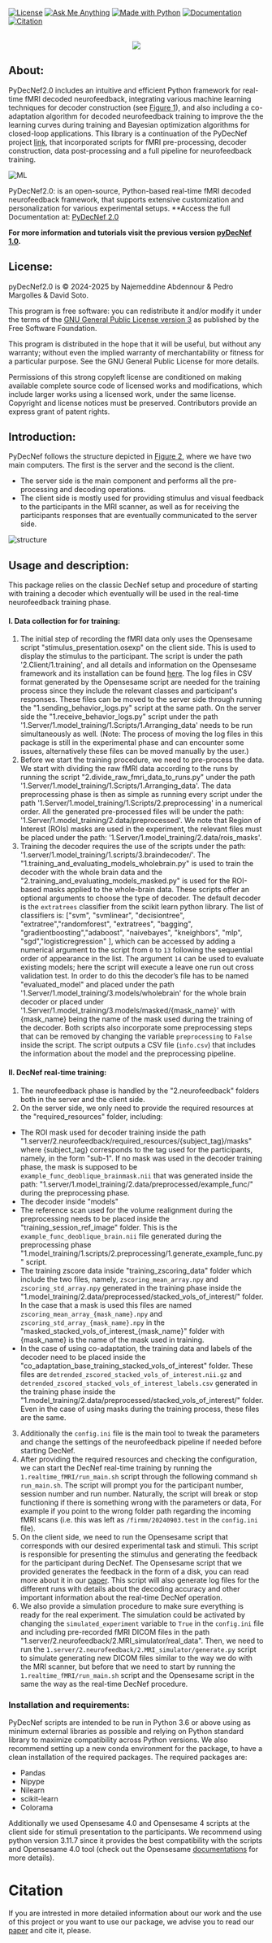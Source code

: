 <a href="https://www.gnu.org/licenses/gpl-3.0"><img src="https://img.shields.io/badge/License-GPLv3-blue.svg" alt="License"></a>
<a href="mailto:najemabdennour@gmail.com"><img src="https://img.shields.io/badge/Ask%20me-anything-1abc9c.svg" alt="Ask Me Anything"></a>
<a href="https://www.python.org/"><img src="https://img.shields.io/badge/Made%20with-Python-1f425f.svg" alt="Made with Python"></a>
<a href="https://pedromargolles.github.io/pyDecNef/"><img src="https://img.shields.io/badge/Documentation-pyDecNef-red.svg" alt="Documentation"></a>
<a href="https://doi.org/10.1101/2025.02.21.639408"><img src="https://img.shields.io/badge/Citation-DOI-green.svg" alt="Citation"></a>
<br></br>

<p align="center">
  <img src="https://pedromargolles.github.io/pyDecNef/assets/images/wide_logo2.png">
</p>

## About:


PyDecNef2.0 includes an intuitive and efficient Python framework for real-time fMRI decoded neurofeedback, integrating various machine learning techniques for decoder construction (see [Figure 1](ML)), and also including a co-adaptation algorithm for decoded neurofeedback training to improve the the learning curves during  training and Bayesian optimization algorithms for closed-loop applications. This library is a continuation of the PyDecNef project [link](https://github.com/pedromargolles/pyDecNef), that incorporated scripts for fMRI pre-processing, decoder construction, data post-processing and a full pipeline for neurofeedback training.

![ML](.img/ML_performance_comparison.png)

PyDecNef2.0: is an open-source, Python-based real-time fMRI decoded neurofeedback framework, that supports extensive customization and personalization for various experimental setups.
**Access the full Documentation at: [PyDecNef 2.0](https://pydecnef.github.io/docs/)

**For more information and tutorials visit the previous version [pyDecNef 1.0](https://pedromargolles.github.io/pyDecNef/).**

## License:

pyDecNef2.0 is © 2024-2025 by Najemeddine Abdennour & Pedro Margolles & David Soto.

This program is free software: you can redistribute it and/or modify it under the terms of the [GNU General Public License version 3](https://github.com/pedromargolles/pyDecNef/blob/main/LICENSE) as published by the Free Software Foundation.

This program is distributed in the hope that it will be useful, but without any warranty; without even the implied warranty of merchantability or fitness for a particular purpose. See the GNU General Public License for more details.

Permissions of this strong copyleft license are conditioned on making available complete source code of licensed works and modifications, which include larger works using a licensed work, under the same license. Copyright and license notices must be preserved. Contributors provide an express grant of patent rights.


## Introduction:
PyDecNef follows the structure depicted in [Figure 2](structure), where we have two main computers. The first is the server and the second is the client. 
- The server side is the main component and performs all the pre-processing and decoding operations. 
- The client side is mostly used for providing stimulus and visual feedback to the participants in the MRI scanner, as well as for receiving the participants responses that are eventually communicated to the server side.


![structure](.img/file_structure.png)

## Usage and description:

This package relies on the classic DecNef setup and procedure of starting with training a decoder which eventually will be used in the real-time neurofeedback training phase.

#### I. Data collection for for training:
1. The initial step of recording the fMRI data only uses the Opensesame script "stimulus_presentation.osexp" on the client side. This is used to display the stimulus to the participant. The script is under the path '2.Client/1.training', and all details and information on the Opensesame framework and its installation can be found [here](https://osdoc.cogsci.nl/). The log files in CSV format generated by the Opensesame script are needed for the training process since they include the relevant classes and participant's responses. These files can be moved to the server side through running the "1.sending_behavior_logs.py" script at the same path. On the server side the "1.receive_behavior_logs.py" script under the path '1.Server/1.model_training/1.Scripts/1.Arranging_data' needs to be run simultaneously as well. (Note: The process of moving the log files in this package is still in the experimental phase and can encounter some issues, alternatively these files can be moved manually by the user.)
2. Before we start the training procedure, we need to pre-process the data. We start with dividing the raw fMRI data according to the runs by running the script "2.divide_raw_fmri_data_to_runs.py" under the path '1.Server/1.model_training/1.Scripts/1.Arranging_data'. The data preprocessing phase is then as simple as running every script under the path '1.Server/1.model_training/1.Scripts/2.preprocessing' in a numerical order. All the generated pre-processed files will be under the path: '1.Server/1.model_training/2.data/preprocessed'. We note that Region of Interest (ROIs) masks are used in the experiment, the relevant files must be placed under the path: '1.Server/1.model_training/2.data/rois_masks'.
3. Training the decoder requires the use of the scripts under the path: '1.server/1.model_training/1.scripts/3.braindecoder/'. The "1.training_and_evaluating_models_wholebrain.py" is used to train the decoder with the whole brain data and the "2.training_and_evaluating_models_masked.py" is used for the ROI-based masks applied to the whole-brain data. These scripts offer an optional arguments to choose the type of decoder. The default decoder is the `extratrees` classifier from the scikit learn python library. The list of classifiers is: ["svm", "svmlinear", "decisiontree", "extratree","randomforest", "extratrees", "bagging", "gradientboosting","adaboost", "naivebayes", "kneighbors", "mlp", "sgd","logisticregression" ], which can be accessed by adding a numerical argument to the script from `0` to `13` following the sequential order of appearance in the list. The argument `14` can be used to evaluate existing models; here the script will execute a leave one run out cross validation test. In order to do this the decoder’s file has to be named "evaluated_model" and placed under the path '1.Server/1.model_training/3.models/wholebrain' for the whole brain decoder or placed under '1.Server/1.model_training/3.models/masked/{mask_name}' with {mask_name} being the name of the mask used during the training of the decoder. Both scripts also incorporate some preprocessing steps that can be removed by changing the variable `preprocessing` to `False` inside the script. The script outputs a CSV file  (`info.csv`) that includes the information about the  model and the preprocessing pipeline.

#### II. DecNef real-time training:
1. The neurofeedback phase is handled by the "2.neurofeedback" folders both in the server and the client side.
2. On the server side, we only need to provide the required resources at the "required_resources" folder, including:
- The ROI mask used for decoder training inside the path "1.server/2.neurofeedback/required_resources/{subject_tag}/masks" where {subject_tag} corresponds to the tag used for the participants, namely, in the form  "sub-1". If no mask was used in the decoder training phase, the mask is supposed to be `example_func_deoblique_brainmask.nii` that was generated inside the path: "1.server/1.model_training/2.data/preprocessed/example_func/" during the preprocessing phase.
- The decoder inside "models"
- The reference scan used for the volume realignment during the preprocessing needs to be placed inside the "training_session_ref_image" folder. This is  the `example_func_deoblique_brain.nii` file generated during the preprocessing phase "1.model_training/1.scripts/2.preprocessing/1.generate_example_func.py" script.
- The training zscore data inside "training_zscoring_data" folder which include the two files, namely, `zscoring_mean_array.npy` and `zscoring_std_array.npy` generated in the training phase inside the "1.model_training/2.data/preprocessed/stacked_vols_of_interest/" folder. In the case that a mask is used this files are named `zscoring_mean_array_{mask_name}.npy` and `zscoring_std_array_{mask_name}.npy` in the "masked_stacked_vols_of_interest_{mask_name}" folder with {mask_name} is the name of the mask used in training.  
- In the case of using co-adaptation, the training data and labels of the decoder need to be placed inside the "co_adaptation_base_training_stacked_vols_of_interest" folder. These files are `detrended_zscored_stacked_vols_of_interest.nii.gz` and `detrended_zscored_stacked_vols_of_interest_labels.csv` generated in the training phase inside the "1.model_training/2.data/preprocessed/stacked_vols_of_interest/" folder. Even in the case of using masks during the training process, these files are the same.
3. Additionally the `config.ini` file is the main tool to tweak the parameters and change the settings of the neurofeedback pipeline if needed before starting DecNef.
4. After providing the required resources and checking the configuration, we can start the DecNef real-time training by running the `1.realtime_fMRI/run_main.sh` script through the following command `sh run_main.sh`. The script will prompt you for the participant number, session number and run number. Naturally, the script will break or stop functioning if there is something wrong with the parameters or data, For example if you point to the wrong folder path regarding the incoming fMRI scans (i.e. this was left as `/firmm/20240903.test` in the `config.ini` file). 
5. On the client side, we need to run the Opensesame script that corresponds with our desired experimental task and stimuli. This script is responsible for presenting the stimulus and generating the feedback for the participant during DecNef. The Opensesame script that we provided generates the feedback in the form of a disk, you can read more about it in our [paper](https://doi.org/10.1101/2025.02.21.639408). This script  will also generate log files for the different runs with details about the decoding accuracy and other important information about the real-time DecNef operation.
6. We also provide a simulation procedure to make sure everything is ready for the real experiment. The simulation could be activated by changing the `simulated_experiment` variable to `True` in the `config.ini` file and including pre-recorded fMRI DICOM files in the path "1.server/2.neurofeedback/2.MRI_simulator/real_data". Then, we need to run the `1.server/2.neurofeedback/2.MRI_simulator/generate.py` script to simulate generating new DICOM files similar to the way we do with the MRI scanner, but before that we need to start by running the `1.realtime_fMRI/run_main.sh` script and the Opensesame script in the same the way as the real-time DecNef procedure.
  
  

### Installation and requirements:
PyDecNef scripts are intended to be run in Python 3.6 or above using as minimum external libraries as possible and relying on Python standard library to maximize compatibility across Python versions.
We also recommend setting up a new conda environment for the package, to have a clean installation of the required packages. The required packages are:
- Pandas
- Nipype
- Nilearn
- scikit-learn
- Colorama

Additionally we used Opensesame 4.0 and Opensesame 4 scripts at the client side for stimuli presentation to the participants. We recommend using python version 3.11.7 since it provides the best compatibility with the scripts and Opensesame 4.0 tool (check out the Opensesame [documentations](https://osdoc.cogsci.nl/4.0/download/) for more details).


# Citation
If you are intrested in more detailed information about our work and the use of this project or you want to use our package, we advise you to read our [paper](https://doi.org/10.1101/2025.02.21.639408) and cite it, please.

